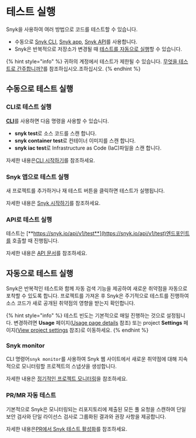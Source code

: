 # 테스트 실행

Snyk을 사용하여 여러 방법으로 코드를 테스트할 수 있습니다.

* 수동으로 [Snyk CLI](running-tests.md), [Snyk app](running-tests.md), [Snyk API](running-tests.md)를 사용합니다.
* Snyk은 반복적으로 저장소가 변경될 때 [테스트를 자동으로 실행](running-tests.md)할 수 있습니다.

{% hint style="info" %}
귀하의 계정에서 테스트가 제한될 수 있습니다. [무엇을 테스트로 간주합니까?](https://support.snyk.io/hc/en-us/articles/360000925418-What-counts-as-a-test-)를 참조하십시오.조하십시오.
{% endhint %}

## 수동으로 테스트 실행

### CLI로 테스트 실행

[**CLI**](https://snyk.io/docs/using-snyk)를 사용하면 다음 명령을 사용할 수 있습니다.

* **snyk test**로 소스 코드를 스캔 합니다.
* **snyk container test**로 컨테이너 이미지를 스캔 합니다.
* **snyk iac test**로 Infrastructure as Code (IaC)파일을 스캔 합니다.

자세한 내용은[CLI 시작하기](https://docs.snyk.io/snyk-cli/guides-for-our-cli/getting-started-with-the-cli)를 참조하세요.

### Snyk 앱으로 테스트 실행

새 프로젝트를 추가하거나 재 테스트 버튼을 클릭하면 테스트가 실행됩니다.

자세한 내용은 [Snyk 시작하기](../../getting-started/getting-started-snyk-products/)를 참조하세요.

### API로 테스트 실행

테스트는 [**https://snyk.io/api/v1/test**](https://snyk.io/api/v1/test)엔드포인트를 호출할 때 진행됩니다.

자세한 내용은 [API 문서](https://github.com/snyk/user-docs/tree/54e0dec0fe0e081d49f34119a9018499ad5c9e96/introducing-snyk/snyks-core-concepts/running-tests/README.md)를 참조하세요.

## 자동으로 테스트 실행

Snyk은 반복적인 테스트와 함께 자동 검색 기능을 제공하여 새로운 취약점을 자동으로 포착할 수 있도록 합니다. 프로젝트를 가져온 후 Snyk은 주기적으로 테스트를 진행하여 소스 코드가 새로 공개된 취약점의 영향을 받는지 확인합니다.

{% hint style="info" %}
테스트 빈도는 기본적으로 매일 진행하는 것으로 설정됩니다. 변경하려면 **Usage** 페이지([Usage page details](https://docs.snyk.io/user-and-group-management/managing-settings/usage-page-details) 참조) 또는 project **Settings** 페이지([View project settings](https://docs.snyk.io/getting-started/introduction-to-snyk-projects/view-project-settings) 참조)로 이동하세요.
{% endhint %}

### Snyk monitor

CLI 명령어`snyk monitor`를 사용하여 Snyk 웹 사이트에서 새로운 취약점에 대해 지속적으로 모니터링할 프로젝트의 스냅샷을 생성합니다.

자세한 내용은 [정기적인 프로젝트 모니터링](https://docs.snyk.io/snyk-cli/secure-your-projects-in-the-long-term/monitor-your-projects-at-regular-intervals)을 참조하세요.

### PR/MR 자동 테스트

기본적으로 Snyk은 모니터링되는 리포지토리에 제출된 모든 풀 요청을 스캔하여 단일 보안 검사와 단일 라이선스 검사로 그룹화된 결과와 권장 사항을 제공합니다.

자세한 내용은[PR에서 Snyk 테스트 활성화](https://docs.snyk.io/getting-started/snyk-scm-integration-good-practices)를 참조하세요.
